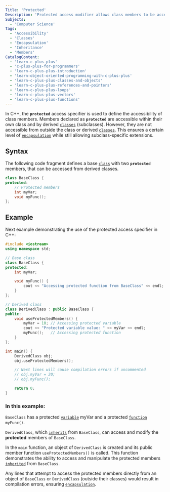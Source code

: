 ```yaml
---
Title: 'Protected'
Description: 'Protected access modifier allows class members to be accessed within their class and by derived classes.'
Subjects:
  - 'Computer Science'
Tags:
  - 'Accessibility'
  - 'Classes'
  - 'Encapsulation'
  - 'Inheritance'
  - 'Members'
CatalogContent:
  - 'learn-c-plus-plus'
  - 'c-plus-plus-for-programmers'
  - 'learn-c-plus-plus-introduction'
  - 'learn-object-oriented-programming-with-c-plus-plus'
  - 'learn-c-plus-plus-classes-and-objects'
  - 'learn-c-plus-plus-references-and-pointers'
  - 'learn-c-plus-plus-loops'
  - 'learn-c-plus-plus-vectors'
  - 'learn-c-plus-plus-functions'
---
```


In C++, the **`protected`** access specifier is used to define the accessibility of class members. Members declared as **`protected`** are accessible within their own class and by derived [`classes`](https://www.codecademy.com/resources/docs/cpp/classes) (subclasses). However, they are not accessible from outside the class or derived [`classes`](https://www.codecademy.com/resources/docs/cpp/classes). This ensures a certain level of [`encapsulation`](https://www.codecademy.com/resources/docs/cpp/encapsulation) while still allowing subclass-specific extensions.

## Syntax
The following code fragment defines a base [`class`](https://www.codecademy.com/resources/docs/cpp/classes) with two **`protected`** members, that can be accessed from derived classes.
```c++
class BaseClass {
protected:
    // Protected members
    int myVar;
    void myFunc();
};
```

## Example
Next example demonstrating the use of the protected access specifier in C++:
```c++
#include <iostream>
using namespace std;

// Base class
class BaseClass {
protected:
    int myVar;

    void myFunc() {
        cout << "Accessing protected function from BaseClass" << endl;
    }
};

// Derived class
class DerivedClass : public BaseClass {
public:
    void useProtectedMembers() {
        myVar = 10; // Accessing protected variable
        cout << "Protected variable value: " << myVar << endl;
        myFunc();   // Accessing protected function
    }
};

int main() {
    DerivedClass obj;
    obj.useProtectedMembers();

    // Next lines will cause compilation errors if uncommented
    // obj.myVar = 20; 
    // obj.myFunc();

    return 0;
}
```
### In this example:

`BaseClass` has a protected [`variable`](https://www.codecademy.com/resources/docs/cpp/variables) myVar and a protected [`function`](https://www.codecademy.com/resources/docs/cpp/functions) `myFunc()`.

`DerivedClass`, which [`inherits`](https://www.codecademy.com/resources/docs/cpp/inheritance) from `BaseClass`, can access and modify the **protected** members of `BaseClass`.

In the `main` function, an object of `DerivedClass` is created and its public member function `useProtectedMembers()` is called. This function demonstrates the ability to access and manipulate the protected members [`inherited`](https://www.codecademy.com/resources/docs/cpp/inheritance) from `BaseClass`.

Any lines that attempt to access the protected members directly from an object of `BaseClass` or `DerivedClass` (outside their classes) would result in compilation errors, ensuring [`encapsulation`](https://www.codecademy.com/resources/docs/cpp/encapsulation).
